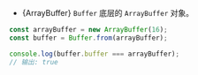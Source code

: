 
* {ArrayBuffer} `Buffer` 底层的 `ArrayBuffer` 对象。

```js
const arrayBuffer = new ArrayBuffer(16);
const buffer = Buffer.from(arrayBuffer);

console.log(buffer.buffer === arrayBuffer);
// 输出: true
```

